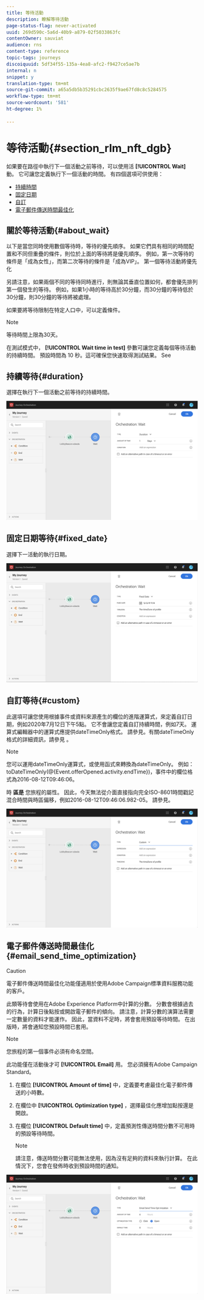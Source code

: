 ```yaml
---
title: 等待活動
description: 瞭解等待活動
page-status-flag: never-activated
uuid: 269d590c-5a6d-40b9-a879-02f5033863fc
contentOwner: sauviat
audience: rns
content-type: reference
topic-tags: journeys
discoiquuid: 5df34f55-135a-4ea8-afc2-f9427ce5ae7b
internal: n
snippet: y
translation-type: tm+mt
source-git-commit: a65a5db5b35291cbc2635f9ae67fd8c8c5284575
workflow-type: tm+mt
source-wordcount: '581'
ht-degree: 1%

---
```



# 等待活動{#section_rlm_nft_dgb}

如果要在路徑中執行下一個活動之前等待，可以使用活 **[!UICONTROL Wait]** 動。 它可讓您定義執行下一個活動的時間。 有四個選項可供使用：

* [持續時間](#duration)
* [固定日期](#fixed_date)
* [自訂](#custom)
* [電子郵件傳送時間最佳化](#email_send_time_optimization)

## 關於等待活動{#about_wait}

以下是當您同時使用數個等待時，等待的優先順序。 如果它們具有相同的時間配置和不同但重疊的條件，則位於上面的等待將是優先順序。 例如，第一次等待的條件是「成為女性」，而第二次等待的條件是「成為VIP」。 第一個等待活動將優先化

另請注意，如果兩個不同的等待同時進行，則無論其垂直位置如何，都會優先排列第一個發生的等待。 例如，如果1小時的等待高於30分鐘，而30分鐘的等待低於30分鐘，則30分鐘的等待將被處理。

如果要將等待限制在特定人口中，可以定義條件。

>[!NOTE]
>
>等待時間上限為30天。
>
>在測試模式中， **[!UICONTROL Wait time in test]** 參數可讓您定義每個等待活動的持續時間。 預設時間為 10 秒。這可確保您快速取得測試結果。 See [](../building-journeys/testing-the-journey.md)

## 持續等待{#duration}

選擇在執行下一個活動之前等待的持續時間。

![](../assets/journey55.png)

## 固定日期等待{#fixed_date}

選擇下一活動的執行日期。

![](../assets/journey56.png)

## 自訂等待{#custom}

此選項可讓您使用根據事件或資料來源產生的欄位的進階運算式，來定義自訂日期，例如2020年7月12日下午5點。 它不會讓您定義自訂持續時間，例如7天。 運算式編輯器中的運算式應提供dateTimeOnly格式。 請參見[](../expression/expressionadvanced.md)。有關dateTimeOnly格式的詳細資訊，請參見 [](../expression/data-types.md)。

>[!NOTE]
>
>您可以運用dateTimeOnly運算式，或使用函式來轉換為dateTimeOnly。 例如： toDateTimeOnly(@{Event.offerOpened.activity.endTime})，事件中的欄位格式為2016-08-12T09:46:06。
>
>時 **區是** 您旅程的屬性。 因此，今天無法從介面直接指向完全ISO-8601時間戳記混合時間與時區偏移，例如2016-08-12T09:46:06.982-05。 請參見[](../building-journeys/timezone-management.md)。

![](../assets/journey57.png)

## 電子郵件傳送時間最佳化{#email_send_time_optimization}

>[!CAUTION]
>
>電子郵件傳送時間最佳化功能僅適用於使用Adobe Campaign標準資料服務功能的客戶。

此類等待會使用在Adobe Experience Platform中計算的分數。 分數會根據過去的行為，計算日後點按或開啟電子郵件的傾向。 請注意，計算分數的演算法需要一定數量的資料才能運作。 因此，當資料不足時，將會套用預設等待時間。 在出版時，將會通知您預設時間已套用。

>[!NOTE]
>
>您旅程的第一個事件必須有命名空間。
>
>此功能僅在活動後才可 **[!UICONTROL Email]** 用。 您必須擁有Adobe Campaign Standard。

1. 在欄位 **[!UICONTROL Amount of time]** 中，定義要考慮最佳化電子郵件傳送的小時數。
1. 在欄位中 **[!UICONTROL Optimization type]** ，選擇最佳化應增加點按還是開啟。
1. 在欄位 **[!UICONTROL Default time]** 中，定義預測性傳送時間分數不可用時的預設等待時間。

   >[!NOTE]
   >
   >請注意，傳送時間分數可能無法使用，因為沒有足夠的資料來執行計算。 在此情況下，您會在發佈時收到預設時間的通知。

![](../assets/journey57bis.png)
